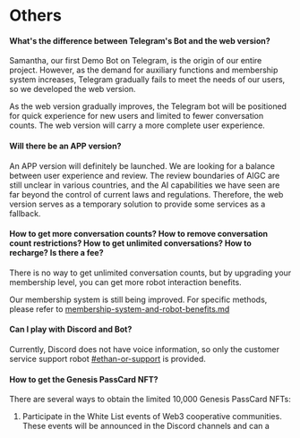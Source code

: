# Others

#### What's the difference between Telegram's Bot and the web version?

Samantha, our first Demo Bot on Telegram, is the origin of our entire project. However, as the demand for auxiliary functions and membership system increases, Telegram gradually fails to meet the needs of our users, so we developed the web version.

As the web version gradually improves, the Telegram bot will be positioned for quick experience for new users and limited to fewer conversation counts. The web version will carry a more complete user experience.

#### Will there be an APP version?

An APP version will definitely be launched. We are looking for a balance between user experience and review. The review boundaries of AIGC are still unclear in various countries, and the AI capabilities we have seen are far beyond the control of current laws and regulations. Therefore, the web version serves as a temporary solution to provide some services as a fallback.

#### How to get more conversation counts? How to remove conversation count restrictions? How to get unlimited conversations? How to recharge? Is there a fee?

There is no way to get unlimited conversation counts, but by upgrading your membership level, you can get more robot interaction benefits.

Our membership system is still being improved. For specific methods, please refer to [membership-system-and-robot-benefits.md](../product-manual/membership-system-and-robot-benefits.md "mention")

#### Can I play with Discord and Bot?

Currently, Discord does not have voice information, so only the customer service support robot [#ethan-or-support](../product-manual/robot-introduction.md#ethan-or-support "mention") is provided.

#### How to get the Genesis PassCard NFT?

There are several ways to obtain the limited 10,000 Genesis PassCard NFTs:

1. Participate in the White List events of Web3 cooperative communities. These events will be announced in the Discord channels and can a